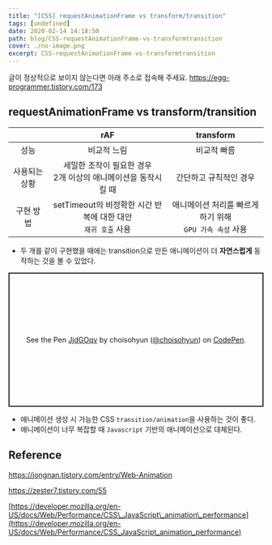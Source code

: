 ```yaml
---
title: "[CSS] requestAnimationFrame vs transform/transition"
tags: [undefined]
date: 2020-02-14 14:18:50
path: blog/CSS-requestAnimationFrame-vs-transformtransition
cover: ./no-image.png
excerpt: CSS-requestAnimationFrame-vs-transformtransition
---
```

글이 정상적으로 보이지 않는다면 아래 주소로 접속해 주세요.
https://egg-programmer.tistory.com/173
## requestAnimationFrame vs transform/transition

<table>
<thead>
<tr>
<th align="center"></th>
<th align="center">rAF</th>
<th align="center">transform</th>
</tr>
</thead>
<tbody><tr>
<td align="center">성능</td>
<td align="center">비교적 느림</td>
<td align="center">비교적 빠름</td>
</tr>
<tr>
<td align="center">사용되는 상황</td>
<td align="center">세밀한 조작이 필요한 경우<br/>2개 이상의 애니메이션을 동작시킬 때</td>
<td align="center">간단하고 규칙적인 경우</td>
</tr>
<tr>
<td align="center">구현 방법</td>
<td align="center">setTimeout의 비정확한 시간 반복에 대한 대안<br/><code>재귀 호출</code> 사용</td>
<td align="center">애니메이션 처리를 빠르게 하기 위해<br/><code>GPU 가속 속성</code> 사용</td>
</tr>
</tbody></table>

*   두 개를 같이 구현했을 때에는 transition으로 만든 애니메이션이 더 __자연스럽게__ 동작하는 것을 볼 수 있었다.

<p class="codepen" data-default-tab="js,result" data-height="265" data-pen-title="JjdGOqv" data-slug-hash="JjdGOqv" data-theme-id="default" data-user="choisohyun" style="height: 265px; box-sizing: border-box; display: flex; align-items: center; justify-content: center; border: 2px solid; margin: 1em 0; padding: 1em;">
<span>See the Pen <a href="https://codepen.io/choisohyun/pen/JjdGOqv">
  JjdGOqv</a> by choisohyun (<a href="https://codepen.io/choisohyun">@choisohyun</a>)
  on <a href="https://codepen.io">CodePen</a>.</span>
</p>

<script async="" src="https://static.codepen.io/assets/embed/ei.js"></script>

*   애니메이션 생성 시 가능한 CSS `` transition/animation ``을 사용하는 것이 좋다.
*   애니메이션이 너무 복잡할 때 `` Javascript `` 기반의 애니메이션으로 대체된다.

## Reference

<https://jongnan.tistory.com/entry/Web-Animation>

<https://zester7.tistory.com/55>

[https://developer.mozilla.org/en-US/docs/Web/Performance/CSS\_JavaScript\_animation\_performance](https://developer.mozilla.org/en-US/docs/Web/Performance/CSS_JavaScript_animation_performance)